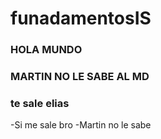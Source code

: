 # funadamentosIS
### HOLA MUNDO
### MARTIN NO LE SABE AL MD
### te sale elias
-Si me sale bro
-Martin no le sabe
